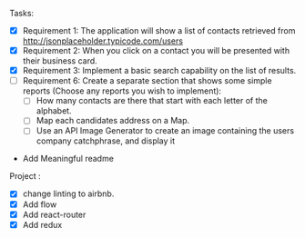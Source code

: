 Tasks:

* [x] Requirement 1: The application will show a list of contacts retrieved from http://jsonplaceholder.typicode.com/users
* [x] Requirement 2: When you click on a contact you will be presented with their business card.
* [x] Requirement 3: Implement a basic search capability on the list of results.
* [ ] Requirement 6: Create a separate section that shows some simple reports (Choose any reports you wish to implement):
   * [ ] How many contacts are there that start with each letter of the alphabet.
   * [ ] Map each candidates address on a Map.
   * [ ] Use an API Image Generator to create an image containing the users company catchphrase, and display it

* Add Meaningful readme

Project :

* [x] change linting to airbnb.
* [x] Add flow
* [x] Add react-router
* [x] Add redux
